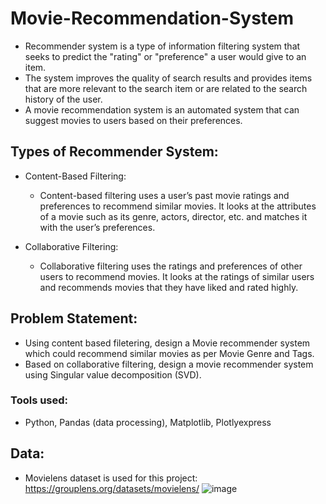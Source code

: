# Movie-Recommendation-System
 - Recommender system is a type of information filtering system that seeks to predict the "rating" or "preference" a user would give to an item.
 - The system improves the quality of search results and provides items that are more relevant to the search item or are related to the search history of the user.
 - A movie recommendation system is an automated system that can suggest movies to users based on their preferences.
 
## Types of Recommender System:
- Content-Based Filtering: 
   - Content-based filtering uses a user’s past movie ratings and preferences to recommend similar movies. It looks at the attributes of a movie such as its genre, actors, director, etc. and matches it with the user’s preferences.

- Collaborative Filtering: 
    - Collaborative filtering uses the ratings and preferences of other users to recommend movies. It looks at the ratings of similar users and recommends movies that they have liked and rated highly.

## Problem Statement:
- Using content based filetering, design a Movie recommender system which could recommend similar movies as per Movie Genre and Tags.
- Based on collaborative filtering, design a movie recommender system using Singular value decomposition (SVD).

### Tools used:
- Python, Pandas (data processing), Matplotlib, Plotlyexpress

## Data:
- Movielens dataset is used for this project: https://grouplens.org/datasets/movielens/
 ![image](https://user-images.githubusercontent.com/103464406/217036341-043b629e-bb7e-4ff6-adb2-0cae0b60b5c2.png)

